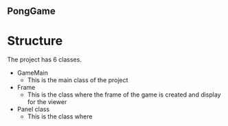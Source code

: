 ## PongGame

# Structure 
The project has 6 classes.
* GameMain
  - This is the main class of the project
* Frame
  - This is the class where the frame of the game is created and display for the viewer
* Panel class
  - This is the class where 
